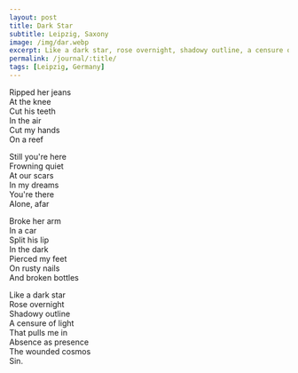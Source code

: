 ```yaml
---
layout: post
title: Dark Star
subtitle: Leipzig, Saxony
image: /img/dar.webp
excerpt: Like a dark star, rose overnight, shadowy outline, a censure of light ...
permalink: /journal/:title/
tags: [Leipzig, Germany]
---
```


Ripped her jeans  
At the knee  
Cut his teeth  
In the air  
Cut my hands  
On a reef  

Still you're here  
Frowning quiet  
At our scars  
In my dreams  
You're there  
Alone, afar  

Broke her arm  
In a car  
Split his lip  
In the dark  
Pierced my feet  
On rusty nails  
And broken bottles  

Like a dark star  
Rose overnight  
Shadowy outline  
A censure of light  
That pulls me in  
Absence as presence  
The wounded cosmos  
Sin.  

